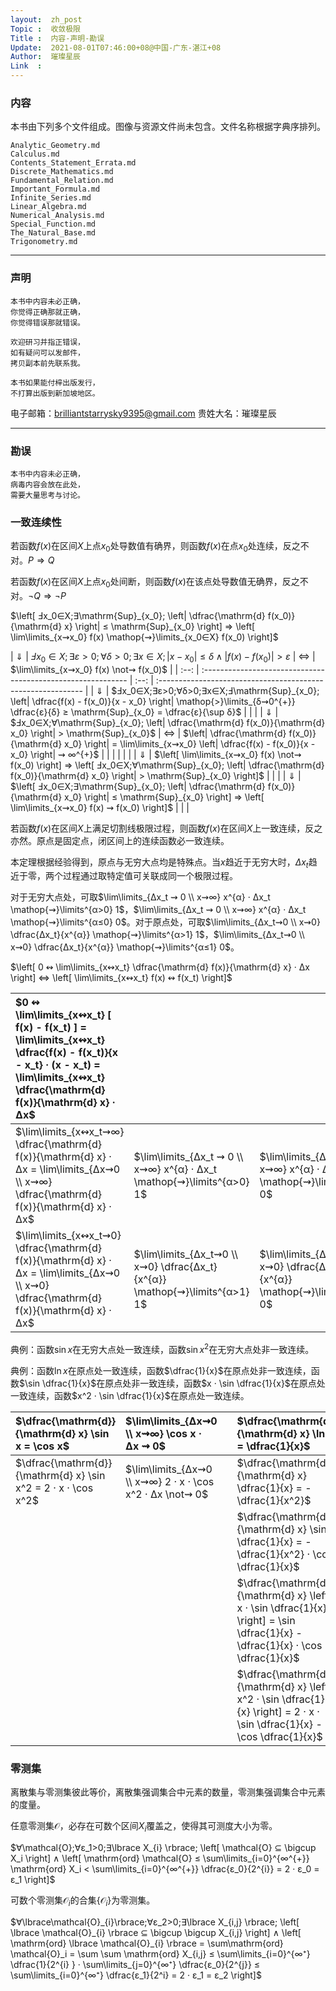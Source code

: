 ```yaml
---
layout:  zh_post
Topic :  收敛极限
Title :  内容-声明-勘误
Update:  2021-08-01T07:46:00+08@中国-广东-湛江+08
Author:  璀璨星辰
Link  :
---
```


### 内容

本书由下列多个文件组成。图像与资源文件尚未包含。文件名称根据字典序排列。

```
Analytic_Geometry.md
Calculus.md
Contents_Statement_Errata.md
Discrete_Mathematics.md
Fundamental_Relation.md
Important_Formula.md
Infinite_Series.md
Linear_Algebra.md
Numerical_Analysis.md
Special_Function.md
The_Natural_Base.md
Trigonometry.md
```

------

### 声明

```
本书中内容未必正确，
你觉得正确那就正确，
你觉得错误那就错误。

欢迎研习并指正错误，
如有疑问可以发邮件，
拷贝副本前先联系我。
```

```
本书如果能付梓出版发行，
不打算出版到新加坡地区。
```

电子邮箱：brilliantstarrysky9395@gmail.com
贵姓大名：璀璨星辰

------

### 勘误

```
本书中内容未必正确，
病毒内容会放在此处，
需要大量思考与讨论。
```

### 一致连续性

若函数$f(x)$在区间$X$上点$x_0$处导数值有确界，则函数$f(x)$在点$x_0$处连续，反之不对。$P ⇒ Q$

若函数$f(x)$在区间$X$上点$x_0$处间断，则函数$f(x)$在该点处导数值无确界，反之不对。$¬Q ⇒ ¬P$

$\left[ Ⅎx_0∈X;∃\mathrm{Sup}_{x_0}; \left| \dfrac{\mathrm{d} f(x_0)}{\mathrm{d} x} \right| ≤ \mathrm{Sup}_{x_0} \right] ⇒ \left[ \lim\limits_{x⇝x_0} f(x) \mathop{⇝}\limits_{x_0∈X} f(x_0) \right]$

| $⇓$  | $Ⅎx_0∈X;∃ε>0;∀δ>0;∃x∈X; |x - x_0| ≤ δ ∧ |f(x) - f(x_0)| > ε$ | $⇔$  | $\lim\limits_{x⇝x_0} f(x) \not⇝ f(x_0)$                      |
| :--: | :----------------------------------------------------------- | :--: | :----------------------------------------------------------- |
| $⇓$  | $Ⅎx_0∈X;∃ε>0;∀δ>0;∃x∈X;Ⅎ\mathrm{Sup}_{x_0}; \left| \dfrac{f(x) - f(x_0)}{x - x_0} \right| \mathop{>}\limits_{δ⇝0^{+}} \dfrac{ε}{δ} ≥ \mathrm{Sup}_{x_0} = \dfrac{ε}{\sup δ}$ |      |                                                              |
| $⇓$  | $Ⅎx_0∈X;∀\mathrm{Sup}_{x_0}; \left| \dfrac{\mathrm{d} f(x_0)}{\mathrm{d} x_0} \right| > \mathrm{Sup}_{x_0}$ | $⇔$  | $\left| \dfrac{\mathrm{d} f(x_0)}{\mathrm{d} x_0} \right| = \lim\limits_{x⇝x_0} \left| \dfrac{f(x) - f(x_0)}{x - x_0} \right| ⇝ ∞^{+}$ |
|      |                                                              |      |                                                              |
| $⇓$  | $\left[ \lim\limits_{x⇝x_0} f(x) \not⇝ f(x_0) \right] ⇒ \left[ Ⅎx_0∈X;∀\mathrm{Sup}_{x_0}; \left| \dfrac{\mathrm{d} f(x_0)}{\mathrm{d} x_0} \right| > \mathrm{Sup}_{x_0} \right]$ |      |                                                              |
| $⇓$  | $\left[ Ⅎx_0∈X;∃\mathrm{Sup}_{x_0}; \left| \dfrac{\mathrm{d} f(x_0)}{\mathrm{d} x_0} \right| ≤ \mathrm{Sup}_{x_0} \right] ⇒ \left[ \lim\limits_{x⇝x_0} f(x) ⇝ f(x_0) \right]$ |      |                                                              |

若函数$f (x)$在区间$X$上满足切割线极限过程，则函数$f (x)$在区间$X$上一致连续，反之亦然。原点是固定点，闭区间上的连续函数必一致连续。

本定理根据经验得到，原点与无穷大点均是特殊点。当$x$趋近于无穷大时，$Δx_t$趋近于零，两个过程通过取特定值可关联成同一个极限过程。

对于无穷大点处，可取$\lim\limits_{Δx_t ⇝ 0 \\ x⇝∞} x^{α} · Δx_t \mathop{⇝}\limits^{α>0} 1$，$\lim\limits_{Δx_t ⇝ 0 \\ x⇝∞} x^{α} · Δx_t \mathop{⇝}\limits^{α≤0} 0$。对于原点处，可取$\lim\limits_{Δx_t⇝0 \\ x⇝0} \dfrac{Δx_t}{x^{α}} \mathop{⇝}\limits^{α>1} 1$，$\lim\limits_{Δx_t⇝0 \\ x⇝0} \dfrac{Δx_t}{x^{α}} \mathop{⇝}\limits^{α≤1} 0$。

$\left[ 0 ↭ \lim\limits_{x↭x_t} \dfrac{\mathrm{d} f(x)}{\mathrm{d} x} · Δx \right]  ⇔ \left[ \lim\limits_{x↭x_t} f(x) ↭ f(x_t) \right]$

| $0 ↭ \lim\limits_{x↭x_t} [ f(x) - f(x_t) ] = \lim\limits_{x↭x_t} \dfrac{f(x) - f(x_t)}{x - x_t} · (x - x_t) = \lim\limits_{x↭x_t} \dfrac{\mathrm{d} f(x)}{\mathrm{d} x} · Δx$ |                                                              |                                                              |
| :----------------------------------------------------------- | :----------------------------------------------------------- | :----------------------------------------------------------- |
| $\lim\limits_{x↭x_t⇝∞} \dfrac{\mathrm{d} f(x)}{\mathrm{d} x} · Δx = \lim\limits_{Δx⇝0 \\ x⇝∞} \dfrac{\mathrm{d} f(x)}{\mathrm{d} x} · Δx$ | $\lim\limits_{Δx_t ⇝ 0 \\ x⇝∞} x^{α} · Δx_t \mathop{⇝}\limits^{α>0} 1$ | $\lim\limits_{Δx_t ⇝ 0 \\ x⇝∞} x^{α} · Δx_t \mathop{⇝}\limits^{α≤0} 0$ |
| $\lim\limits_{x↭x_t⇝0} \dfrac{\mathrm{d} f(x)}{\mathrm{d} x} · Δx = \lim\limits_{Δx⇝0 \\ x⇝0} \dfrac{\mathrm{d} f(x)}{\mathrm{d} x} · Δx$ | $\lim\limits_{Δx_t⇝0 \\ x⇝0} \dfrac{Δx_t}{x^{α}} \mathop{⇝}\limits^{α>1} 1$ | $\lim\limits_{Δx_t⇝0 \\ x⇝0} \dfrac{Δx_t}{x^{α}} \mathop{⇝}\limits^{α≤1} 0$ |

典例：函数$\sin x$在无穷大点处一致连续，函数$\sin x^2$在无穷大点处非一致连续。

典例：函数$\ln x$在原点处一致连续，函数$\dfrac{1}{x}$在原点处非一致连续，函数$\sin \dfrac{1}{x}$在原点处非一致连续，函数$x · \sin \dfrac{1}{x}$在原点处一致连续，函数$x^2 · \sin \dfrac{1}{x}$在原点处一致连续。

| $\dfrac{\mathrm{d}}{\mathrm{d} x} \sin x = \cos x$           | $\lim\limits_{Δx⇝0 \\ x⇝∞} \cos x · Δx ⇝ 0$               |      | $\dfrac{\mathrm{d}}{\mathrm{d} x} \ln x = \dfrac{1}{x}$      | $\lim\limits_{Δx⇝0 \\x⇝0} \dfrac{1}{x} · Δx ⇝ 0$             |
| :----------------------------------------------------------- | :-------------------------------------------------------- | :--: | :----------------------------------------------------------- | :----------------------------------------------------------- |
| $\dfrac{\mathrm{d}}{\mathrm{d} x} \sin x^2 = 2 · x · \cos x^2$ | $\lim\limits_{Δx⇝0 \\ x⇝∞} 2 · x · \cos x^2 · Δx \not⇝ 0$ |      | $\dfrac{\mathrm{d}}{\mathrm{d} x} \dfrac{1}{x} = -\dfrac{1}{x^2}$ | $\lim\limits_{Δx⇝0 \\ x⇝0} -\dfrac{1}{x^2} · Δx \not⇝ 0$     |
|                                                              |                                                           |      | $\dfrac{\mathrm{d}}{\mathrm{d} x} \sin \dfrac{1}{x} = - \dfrac{1}{x^2} · \cos \dfrac{1}{x}$ | $\lim\limits_{Δx⇝0 \\ x⇝0} -\dfrac{1}{x^2} · \cos \dfrac{1}{x} · Δx \not⇝ 0$ |
|                                                              |                                                           |      | $\dfrac{\mathrm{d}}{\mathrm{d} x} \left[ x · \sin \dfrac{1}{x} \right] = \sin \dfrac{1}{x} - \dfrac{1}{x} · \cos \dfrac{1}{x}$ | $\lim\limits_{Δx⇝0 \\ x⇝0} \left[ \sin \dfrac{1}{x} - \dfrac{1}{x} · \cos \dfrac{1}{x} \right] · Δx ⇝ 0$ |
|                                                              |                                                           |      | $\dfrac{\mathrm{d}}{\mathrm{d} x} \left[ x^2 · \sin \dfrac{1}{x} \right] = 2 · x · \sin \dfrac{1}{x} - \cos \dfrac{1}{x}$ | $\lim\limits_{Δx⇝0 \\ x⇝0} \left[ 2 · x · \sin \dfrac{1}{x} - \cos \dfrac{1}{x} \right] · Δx ⇝ 0$ |

### 零测集 

离散集与零测集彼此等价，离散集强调集合中元素的数量，零测集强调集合中元素的度量。

任意零测集$\mathcal{O}$，必存在可数个区间$X_{i}$覆盖之，使得其可测度大小为零。

$∀\mathcal{O};∀ε_1>0;∃\lbrace X_{i} \rbrace; \left[ \mathcal{O} ⊆ \bigcup X_i \right] ∧ \left[ \mathrm{ord} \mathcal{O} ≤ \sum\limits_{i=0}^{∞^{+}} \mathrm{ord} X_i < \sum\limits_{i=0}^{∞^{+}} \dfrac{ε_0}{2^{i}} = 2 · ε_0 = ε_1 \right]$

可数个零测集$\mathcal{O}_i$的合集$\lbrace \mathcal{O}_{i} \rbrace$为零测集。

$∀\lbrace\mathcal{O}_{i}\rbrace;∀ε_2>0;∃\lbrace X_{i,j} \rbrace; \left[ \lbrace \mathcal{O}_{i} \rbrace ⊆ \bigcup \bigcup X_{i,j} \right] ∧ \left[ \mathrm{ord} \lbrace \mathcal{O}_{i} \rbrace = \sum\mathrm{ord} \mathcal{O}_i = \sum \sum \mathrm{ord} X_{i,j} ≤ \sum\limits_{i=0}^{∞⁺} \dfrac{1}{2^{i} } · \sum\limits_{j=0}^{∞⁺} \dfrac{ε_0}{2^{j}} ≤ \sum\limits_{i=0}^{∞⁺} \dfrac{ε_1}{2^i} = 2 · ε_1 = ε_2 \right]$

